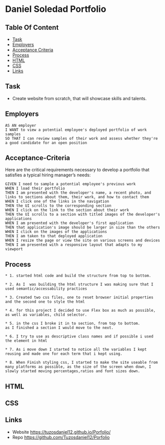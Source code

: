 
# Daniel Soledad Portfolio 
## Table Of Content

* [Task](#Task)
* [Employers](#Employers)
* [Acceptance Criteria](#Acceptance-Criteria)
* [Process](#Process)
* [HTML](#HTML)
* [CSS](#CSS)
* [Links](#Links)

 

## Task

* Create website from scratch, that will showcase skills and talents. 


## Employers 

```
AS AN employer
I WANT to view a potential employee's deployed portfolio of work samples
SO THAT I can review samples of their work and assess whether they're a good candidate for an open position
```


## Acceptance-Criteria

Here are the critical requirements necessary to develop a portfolio that satisfies a typical hiring manager’s needs:

```
GIVEN I need to sample a potential employee's previous work
WHEN I load their portfolio
THEN I am presented with the developer's name, a recent photo, and links to sections about them, their work, and how to contact them
WHEN I click one of the links in the navigation
THEN the UI scrolls to the corresponding section
WHEN I click on the link to the section about their work
THEN the UI scrolls to a section with titled images of the developer's applications
WHEN I am presented with the developer's first application
THEN that application's image should be larger in size than the others
WHEN I click on the images of the applications
THEN I am taken to that deployed application
WHEN I resize the page or view the site on various screens and devices
THEN I am presented with a responsive layout that adapts to my viewport
```

## Process
```
* 1. started html code and build the structure from top to bottom.

* 2. As I  was building the html structure I was making sure that I used semantic/accessability practices

* 3. Created two css files, one to reset browser initial properties and the second one to style the html

* 4. for this project I decided to use Flex box as much as possible, as well as variables, child selector.

* 5. in the css I broke it in to section, from top to bottom.
as I finished a section I would move to the next.

* 6. I try to use as descriptive class names and if possible i used the element in html

* 7. As i move down I started to notice all the variables I kept reusing and made one for each term that i kept using.

* 8. When Finish styling css, I started to make the site useable from many platforms as possible, as the size of the screen when down, I slowly started moving percentages,ratios and font sizes down.
```
## HTML

## CSS

## Links
* Website
https://tuzosdaniel12.github.io/Porfolio/
* Repo
https://github.com/Tuzosdaniel12/Porfolio